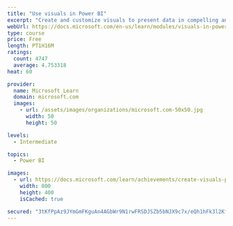 ```yaml
---
title: "Use visuals in Power BI"
excerpt: "Create and customize visuals to present data in compelling and insightful ways."
webUrl: https://docs.microsoft.com/en-us/learn/modules/visuals-in-power-bi/
type: course
price: Free
length: PT1H16M
ratings:
  count: 4747
  average: 4.753318
heat: 60

provider:
  name: Microsoft Learn
  domain: microsoft.com
  images:
    - url: /assets/images/organizations/microsoft.com-50x50.jpg
      width: 50
      height: 50

levels:
  - Intermediate

topics:
  - Power BI

images:
  - url: https://docs.microsoft.com/learn/achievements/create-visuals-power-bi-desktop-social.png
    width: 800
    height: 400
    isCached: true

secured: "3tKfPpAz9JYmGmFKguAn4AGbWr9N1rwFRSDJSZb5bNJX9c7x/eQh1hFk3l2KfpNnGw1tgElGV4wXkv4CaTGULxzXXFHSfCrVl+2ImZRr+Jwido02yF0CDEVGZdWwNlSxkw7hbO+p2Jn9iMMs2/PSh1Yf574sQ09taPZyze/jQmcQSLiE8ldywDg7wz3WZX6zZoGtlfVs+KaJRe4EnO1RqLzsLAxATT+3S/dzFzehQTt/uZutairSR4EWcMcEbNHPdrB0E7V5nCCJA0nmfOLJBu1FQgMERjoM13IKvO7gpSHAnqLgDJJZmx7qMpTtOfo+prXp1HfNa5+HBuo9cqJGxv+af44sLBywha+FTx8005mvmGykqBpTjsNitEKgVFv5POiOyOjLCfXFYG5zMg2ovq/xb+pe20T+wwoqzyO4GY4=;fvkSslO0nY23Vv3j/bi5dA=="
---
```


